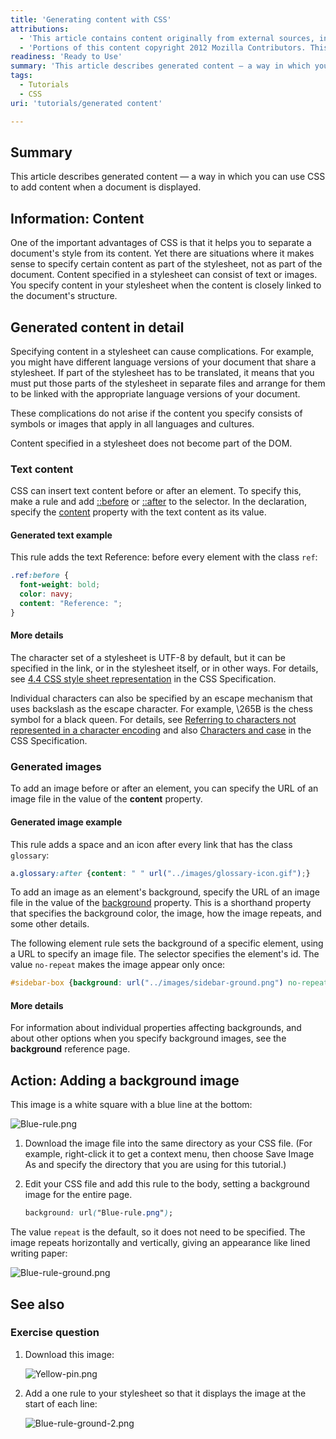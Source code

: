 ```yaml
---
title: 'Generating content with CSS'
attributions:
  - 'This article contains content originally from external sources, including ones licensed under the CC-BY-SA license. [![cc-by-sa-small-wpd.png](/assets/public/c/c8/cc-by-sa-small-wpd.png)](http://creativecommons.org/licenses/by-sa/3.0/us/)'
  - 'Portions of this content copyright 2012 Mozilla Contributors. This article contains work licensed under the Creative Commons Attribution-Sharealike License v2.5 or later. The original work is available at Mozilla Developer Network: [Article](https://developer.mozilla.org/en-US/docs/CSS/Getting_Started/Content)'
readiness: 'Ready to Use'
summary: 'This article describes generated content — a way in which you can use CSS to add content when a document is displayed.'
tags:
  - Tutorials
  - CSS
uri: 'tutorials/generated content'

---
```

## Summary

This article describes generated content — a way in which you can use CSS to add content when a document is displayed.

## Information: Content

One of the important advantages of CSS is that it helps you to separate a document's style from its content. Yet there are situations where it makes sense to specify certain content as part of the stylesheet, not as part of the document. Content specified in a stylesheet can consist of text or images. You specify content in your stylesheet when the content is closely linked to the document's structure.

## Generated content in detail

Specifying content in a stylesheet can cause complications. For example, you might have different language versions of your document that share a stylesheet. If part of the stylesheet has to be translated, it means that you must put those parts of the stylesheet in separate files and arrange for them to be linked with the appropriate language versions of your document.

These complications do not arise if the content you specify consists of symbols or images that apply in all languages and cultures.

Content specified in a stylesheet does not become part of the DOM.

### Text content

CSS can insert text content before or after an element. To specify this, make a rule and add [::before](/css/selectors/pseudo-elements/::before) or [::after](/css/selectors/pseudo-elements/::after) to the selector. In the declaration, specify the [content](/css/properties/content) property with the text content as its value.

#### Generated text example

This rule adds the text Reference: before every element with the class `ref`:

``` css
.ref:before {
  font-weight: bold;
  color: navy;
  content: "Reference: ";
}
```

#### More details

The character set of a stylesheet is UTF-8 by default, but it can be specified in the link, or in the stylesheet itself, or in other ways. For details, see [4.4 CSS style sheet representation](http://www.w3.org/TR/CSS21/syndata.html#q23) in the CSS Specification.

Individual characters can also be specified by an escape mechanism that uses backslash as the escape character. For example, \\265B is the chess symbol for a black queen. For details, see [Referring to characters not represented in a character encoding](http://www.w3.org/TR/CSS21/syndata.html#q24) and also [Characters and case](http://www.w3.org/TR/CSS21/syndata.html#q6) in the CSS Specification.

### Generated images

To add an image before or after an element, you can specify the URL of an image file in the value of the **content** property.

#### Generated image example

This rule adds a space and an icon after every link that has the class `glossary`:

``` css
a.glossary:after {content: " " url("../images/glossary-icon.gif");}
```

 To add an image as an element's background, specify the URL of an image file in the value of the [background](/css/properties/background) property. This is a shorthand property that specifies the background color, the image, how the image repeats, and some other details.

The following element rule sets the background of a specific element, using a URL to specify an image file. The selector specifies the element's id. The value `no-repeat` makes the image appear only once:

``` css
#sidebar-box {background: url("../images/sidebar-ground.png") no-repeat;}
```

#### More details

For information about individual properties affecting backgrounds, and about other options when you specify background images, see the **background** reference page.

## Action: Adding a background image

This image is a white square with a blue line at the bottom:

![Blue-rule.png](/assets/public/d/d3/Blue-rule.png)

1.  Download the image file into the same directory as your CSS file. (For example, right-click it to get a context menu, then choose Save Image As and specify the directory that you are using for this tutorial.)

2.  Edit your CSS file and add this rule to the body, setting a background image for the entire page.

    ``` css
    background: url("Blue-rule.png");
    ```

The value `repeat` is the default, so it does not need to be specified. The image repeats horizontally and vertically, giving an appearance like lined writing paper:

![Blue-rule-ground.png](/assets/public/9/93/Blue-rule-ground.png)

## See also

### Exercise question

1.  Download this image:

    ![Yellow-pin.png](/assets/public/9/98/Yellow-pin.png)

2.  Add a one rule to your stylesheet so that it displays the image at the start of each line:

    ![Blue-rule-ground-2.png](/assets/public/a/a2/Blue-rule-ground-2.png)

